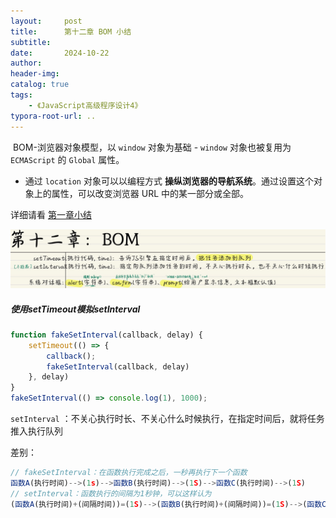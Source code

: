 ```yaml
---
layout:     post
title:      第十二章 BOM 小结
subtitle:  
date:       2024-10-22
author:     
header-img: 
catalog: true
tags:
    - 《JavaScript高级程序设计4》
typora-root-url: ..
---
```




​	BOM-浏览器对象模型，以 `window` 对象为基础 - `window` 对象也被复用为 `ECMAScript` 的 `Global` 属性。

- 通过 `location` 对象可以以编程方式 **操纵浏览器的导航系统**。通过设置这个对象上的属性，可以改变浏览器 URL 中的某一部分或全部。

详细请看 [第一章小结](./2019-06-04-第一章-第三章%20简介、基本概念%20小结.md)

![image-20241023102852316](/../img/assets_2023/image-20241023102852316.png)

##### 使用setTimeout模拟setInterval

```javascript
function fakeSetInterval(callback, delay) {
    setTimeout(() => {
        callback();
        fakeSetInterval(callback, delay)
    }, delay)
}
fakeSetInterval(() => console.log(1), 1000);
```

 `setInterval` ：不关心执行时长、不关心什么时候执行，在指定时间后，就将任务推入执行队列

差别：

```javascript
// fakeSetInterval：在函数执行完成之后，一秒再执行下一个函数
函数A(执行时间)-->(1s)-->函数B(执行时间)-->(1S)-->函数C(执行时间)-->(1S)
// setInterval：函数执行的间隔为1秒钟，可以这样认为
(函数A(执行时间)+(间隔时间))=(1S)-->(函数B(执行时间)+(间隔时间))=(1S)-->(函数C(执行时间)+(间隔时间))=(1S)
```

